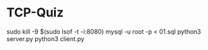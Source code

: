 # TCP-Quiz
sudo kill -9 $(sudo lsof -t -i:8080)
mysql -u root -p < 01.sql
python3 server.py
python3 client.py